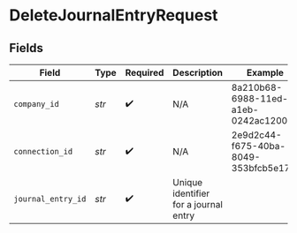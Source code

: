 # DeleteJournalEntryRequest


## Fields

| Field                                 | Type                                  | Required                              | Description                           | Example                               |
| ------------------------------------- | ------------------------------------- | ------------------------------------- | ------------------------------------- | ------------------------------------- |
| `company_id`                          | *str*                                 | :heavy_check_mark:                    | N/A                                   | 8a210b68-6988-11ed-a1eb-0242ac120002  |
| `connection_id`                       | *str*                                 | :heavy_check_mark:                    | N/A                                   | 2e9d2c44-f675-40ba-8049-353bfcb5e171  |
| `journal_entry_id`                    | *str*                                 | :heavy_check_mark:                    | Unique identifier for a journal entry |                                       |